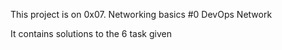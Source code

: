 This project is on 0x07. Networking basics #0
DevOps  Network

It contains solutions to the 6 task given
